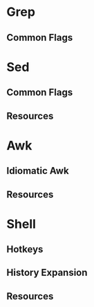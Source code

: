 # Grep

## Common Flags

# Sed

## Common Flags

## Resources

# Awk

## Idiomatic Awk

## Resources

# Shell

## Hotkeys

## History Expansion

## Resources
